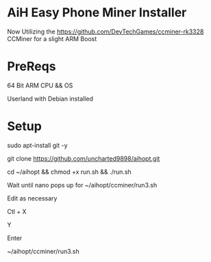 # AiH Easy Phone Miner Installer

Now Utilizing the https://github.com/DevTechGames/ccminer-rk3328 CCMiner for a slight ARM Boost

# PreReqs

64 Bit ARM CPU && OS

Userland with Debian installed

# Setup

sudo apt-install git -y

git clone https://github.com/uncharted9898/aihopt.git

cd ~/aihopt && chmod +x run.sh && ./run.sh

Wait until nano pops up for ~/aihopt/ccminer/run3.sh

Edit as necessary

Ctl + X 

Y

Enter

~/aihopt/ccminer/run3.sh
